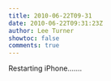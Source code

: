 ```yaml
---
title: 2010-06-22T09-31
date: 2010-06-22T09:31:23Z
author: Lee Turner
showtoc: false
comments: true
---
```


Restarting iPhone.......

